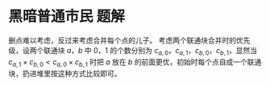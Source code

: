 # 黑暗普通市民 题解

删点难以考虑，反过来考虑合并每个点的儿子。
考虑两个联通块合并时的优先级，设两个联通块 $a$，$b$ 中 $0$，$1$ 的个数分别为 $c_{a,0}$，$c_{a,1}$，$c_{b,0}$，$c_{b,1}$，显然当 $c_{a,1}\times c_{b,0} < c_{a,0}\times c_{b,1}$ 时把 $a$ 放在 $b$ 的前面更优，初始时每个点自成一个联通块，扔进堆里按这种方式比较即可。